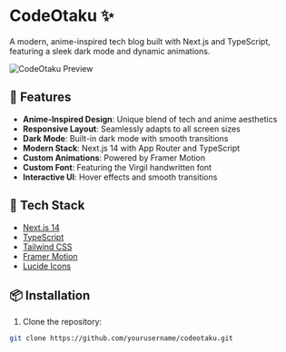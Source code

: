# CodeOtaku ✨

A modern, anime-inspired tech blog built with Next.js and TypeScript, featuring a sleek dark mode and dynamic animations.

![CodeOtaku Preview](preview.png)

## 🌟 Features

- **Anime-Inspired Design**: Unique blend of tech and anime aesthetics
- **Responsive Layout**: Seamlessly adapts to all screen sizes
- **Dark Mode**: Built-in dark mode with smooth transitions
- **Modern Stack**: Next.js 14 with App Router and TypeScript
- **Custom Animations**: Powered by Framer Motion
- **Custom Font**: Featuring the Virgil handwritten font
- **Interactive UI**: Hover effects and smooth transitions

## 🚀 Tech Stack

- [Next.js 14](https://nextjs.org/)
- [TypeScript](https://www.typescriptlang.org/)
- [Tailwind CSS](https://tailwindcss.com/)
- [Framer Motion](https://www.framer.com/motion/)
- [Lucide Icons](https://lucide.dev/)

## 📦 Installation

1. Clone the repository:
```bash
git clone https://github.com/yourusername/codeotaku.git
